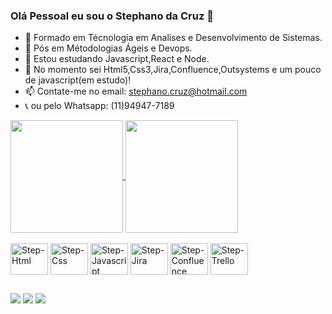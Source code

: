 ### Olá Pessoal eu sou o Stephano da Cruz 👋

- 🔭 Formado em Técnologia em Analises e Desenvolvimento de Sistemas.
- 🔭 Pós em Métodologias Ágeis e Devops.
- 🌱 Estou estudando Javascript,React e Node.
- 🤔 No momento sei Html5,Css3,Jira,Confluence,Outsystems e um pouco de javascript(em estudo)!
- 📫 Contate-me no email: stephano.cruz@hotmail.com
- 📞 ou pelo Whatsapp: (11)94947-7189

<div>
    <a href="https://github.com/StephanoCruz/github-readme-stats">
        <img height=180 align="center" src="https://github-readme-stats.vercel.app/api?username=StephanoCruz" />
    </a>
    <a href="https://github.com/StephanoCruz/convoychat">
      <img height=180 align="center" src="https://github-readme-stats.vercel.app/api/top-langs?username=StephanoCruz&layout=compact&langs_count=8&card_width=320" />
    </a>
</div>

<div style="display; inline_block"><br>
    <img align="center" alt="Step-Html" height="50" width="60" src="https://cdn.jsdelivr.net/gh/devicons/devicon/icons/html5/html5-plain-wordmark.svg" />
    <img align="center" alt="Step-Css" height="50" width="60" src="https://cdn.jsdelivr.net/gh/devicons/devicon/icons/css3/css3-plain-wordmark.svg" />
    <img align="center" alt="Step-Javascript" height="50" width="60" src="https://cdn.jsdelivr.net/gh/devicons/devicon/icons/javascript/javascript-plain.svg" />
    <img align="center" alt="Step-Jira" height="50" width="60" src="https://cdn.jsdelivr.net/gh/devicons/devicon/icons/jira/jira-original-wordmark.svg" />
    <img align="center" alt="Step-Confluence" height="50" width="60" src="https://cdn.jsdelivr.net/gh/devicons/devicon/icons/confluence/confluence-original-wordmark.svg" />
    <img align="center" alt="Step-Trello" height="50" width="60" src="https://cdn.jsdelivr.net/gh/devicons/devicon/icons/trello/trello-plain.svg" />         
</div>

##

<div>
    <a href= "https://www.facebook.com/fawkes.guy/" taarget="_blank"> <img src ="https://img.shields.io/badge/Facebook-1877F2?style=for-the-badge&logo=facebook&logoColor=white" target="_blank"></a>
    <a href= "https://www.instagram.com/stephanofawkes/" taarget="_blank"> <img src ="https://img.shields.io/badge/Instagram-E4405F?style=for-the-badge&logo=instagram&logoColor=white" target="_blank"></a>
    <a href= "https://www.linkedin.com/in/stephano-da-cruz-08108613a/" taarget="_blank"> <img src ="https://img.shields.io/badge/LinkedIn-0077B5?style=for-the-badge&logo=linkedin&logoColor=white" target="_blank"></a>
</div>

            
          
